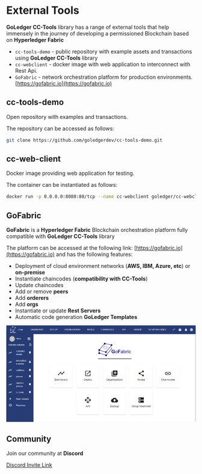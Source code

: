 # External Tools

**GoLedger CC-Tools** library has a range of external tools that help immensely in the journey of developing a permissioned Blockchain based on **Hyperledger Fabric**

- `cc-tools-demo` - public repository with example assets and transactions using **GoLedger CC-Tools** library
- `cc-webclient` - docker image with web application to interconnect with Rest Api.
- `GoFabric` - network orchestration platform for production environments. [https://gofabric.io](https://gofabric.io)

## cc-tools-demo

Open repository with examples and transactions.

The repository can be accessed as follows:

```sh
git clone https://github.com/goledgerdev/cc-tools-demo.git
```

## cc-web-client

Docker image providing web application for testing.

The container can be instantiated as follows:

```sh
docker run -p 0.0.0.0:8080:80/tcp --name cc-webclient goledger/cc-webclient:latest
```

## GoFabric

**GoFabric** is a **Hyperledger Fabric** Blockchain orchestration platform fully compatible with **GoLedger CC-Tools** library

The platform can be accessed at the following link: [https://gofabric.io](https://gofabric.io) and has the following features:

- Deployment of cloud environment networks (**AWS, IBM, Azure, etc**) or **on-premise**
- Instantiate chaincodes (**compatibility with CC-Tools**)
- Update chaincodes
- Add or remove **peers**
- Add **orderers**
- Add **orgs**
- Instantiate or update **Rest Servers**
- Automatic code generation **GoLedger Templates**

![Config](img/gofabric.png)

## Community

Join our community at **Discord**

[Discord Invite Link](https://discord.gg/GndkYHxNyQ)
